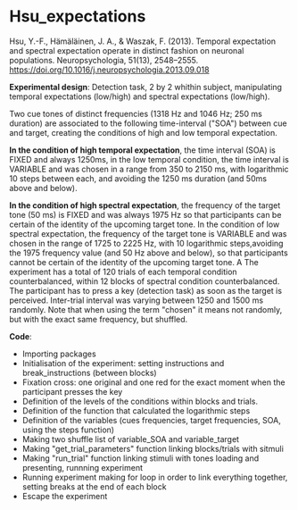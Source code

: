 # Hsu_expectations
Hsu, Y.-F., Hämäläinen, J. A., & Waszak, F. (2013). Temporal expectation and spectral expectation operate in distinct fashion on neuronal populations. Neuropsychologia, 51(13), 2548–2555. https://doi.org/10.1016/j.neuropsychologia.2013.09.018



**Experimental design**: 
Detection task, 2 by 2 whithin subject, manipulating temporal expectations (low/high) and spectral expectations (low/high). 

Two cue tones of distinct frequencies (1318 Hz and 1046 Hz; 250 ms duration) are associated to the following time-interval ("SOA") between cue and target, creating the conditions of high and low temporal expectation. 

**In the condition of high temporal expectation**, the time interval (SOA) is FIXED and always 1250ms, in the low temporal condition, the time interval is VARIABLE and was chosen in a range from 350 to 2150 ms, with logarithmic 10 steps between each, and avoiding the 1250 ms duration (and 50ms above and below). 

**In the condition of high spectral expectation**, the frequency of the target tone (50 ms) is FIXED and was always 1975 Hz so that participants can be certain of the identity of the upcoming target tone. In the condition of low spectral expectation, the frequency of the target tone is VARIABLE and was chosen in the range of 1725 to 2225 Hz, with 10 logarithmic steps,avoiding the 1975 frequency value (and 50 Hz above and below), so that participants cannot be certain of the identity of the upcoming target tone. A The experiment has a total of 120 trials of each temporal condition counterbalanced, within 12 blocks of spectral condition counterbalanced. The participant has to press a key (detection task) as soon as the target is perceived. Inter-trial interval was varying between 1250 and 1500 ms randomly.
Note that when using the term "chosen" it means not randomly, but with the exact same frequency, but shuffled.


**Code**: 
* Importing packages
* Initialisation of the experiment: setting instructions and break_instructions (between blocks)
* Fixation cross: one original and one red for the exact moment when the participant presses the key
* Definition of the levels of the conditions within blocks and trials.
* Definition of the function that calculated the logarithmic steps
* Definition of the variables (cues frequencies, target frequencies, SOA, using the steps function)
* Making two shuffle list of variable_SOA and variable_target
* Making "get_trial_parameters" function linking blocks/trials with sitmuli
* Making "run_trial" function linking stimuli with tones loading and presenting, runnning experiment
* Running experiment making for loop in order to link everything together, setting breaks at the end of each block
* Escape the experiment
